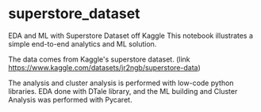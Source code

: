 # superstore_dataset
EDA and ML with Superstore Dataset off Kaggle
This notebook illustrates a simple end-to-end analytics and ML solution.

The data comes from Kaggle's superstore dataset. (link https://www.kaggle.com/datasets/jr2ngb/superstore-data)

The analysis and cluster analysis is performed with low-code python libraries. EDA done with DTale library, and the ML building and Cluster Analysis was performed
with Pycaret.

